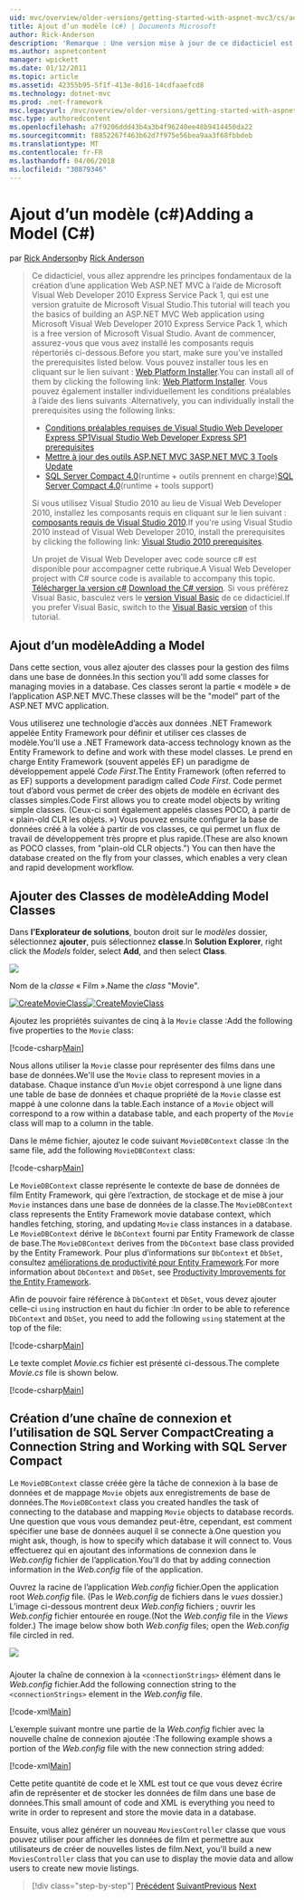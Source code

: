 ```yaml
---
uid: mvc/overview/older-versions/getting-started-with-aspnet-mvc3/cs/adding-a-model
title: Ajout d’un modèle (c#) | Documents Microsoft
author: Rick-Anderson
description: 'Remarque : Une version mise à jour de ce didacticiel est disponible ici qui utilise ASP.NET MVC 5 et Visual Studio 2013. Il est plus sécurisé, beaucoup plus simple à suivre et de démonstration...'
ms.author: aspnetcontent
manager: wpickett
ms.date: 01/12/2011
ms.topic: article
ms.assetid: 42355b95-5f1f-413e-8d16-14cdfaaefcd8
ms.technology: dotnet-mvc
ms.prod: .net-framework
msc.legacyurl: /mvc/overview/older-versions/getting-started-with-aspnet-mvc3/cs/adding-a-model
msc.type: authoredcontent
ms.openlocfilehash: a7f9206ddd43b4a3b4f96240ee48b9414450da22
ms.sourcegitcommit: f8852267f463b62d7f975e56bea9aa3f68fbbdeb
ms.translationtype: MT
ms.contentlocale: fr-FR
ms.lasthandoff: 04/06/2018
ms.locfileid: "30879346"
---
```

<a name="adding-a-model-c"></a><span data-ttu-id="eed55-104">Ajout d’un modèle (c#)</span><span class="sxs-lookup"><span data-stu-id="eed55-104">Adding a Model (C#)</span></span>
====================
<span data-ttu-id="eed55-105">par [Rick Anderson](https://github.com/Rick-Anderson)</span><span class="sxs-lookup"><span data-stu-id="eed55-105">by [Rick Anderson](https://github.com/Rick-Anderson)</span></span>

> <span data-ttu-id="eed55-106">Ce didacticiel, vous allez apprendre les principes fondamentaux de la création d’une application Web ASP.NET MVC à l’aide de Microsoft Visual Web Developer 2010 Express Service Pack 1, qui est une version gratuite de Microsoft Visual Studio.</span><span class="sxs-lookup"><span data-stu-id="eed55-106">This tutorial will teach you the basics of building an ASP.NET MVC Web application using Microsoft Visual Web Developer 2010 Express Service Pack 1, which is a free version of Microsoft Visual Studio.</span></span> <span data-ttu-id="eed55-107">Avant de commencer, assurez-vous que vous avez installé les composants requis répertoriés ci-dessous.</span><span class="sxs-lookup"><span data-stu-id="eed55-107">Before you start, make sure you've installed the prerequisites listed below.</span></span> <span data-ttu-id="eed55-108">Vous pouvez installer tous les en cliquant sur le lien suivant : [Web Platform Installer](https://www.microsoft.com/web/gallery/install.aspx?appid=VWD2010SP1Pack).</span><span class="sxs-lookup"><span data-stu-id="eed55-108">You can install all of them by clicking the following link: [Web Platform Installer](https://www.microsoft.com/web/gallery/install.aspx?appid=VWD2010SP1Pack).</span></span> <span data-ttu-id="eed55-109">Vous pouvez également installer individuellement les conditions préalables à l’aide des liens suivants :</span><span class="sxs-lookup"><span data-stu-id="eed55-109">Alternatively, you can individually install the prerequisites using the following links:</span></span>
> 
> - [<span data-ttu-id="eed55-110">Conditions préalables requises de Visual Studio Web Developer Express SP1</span><span class="sxs-lookup"><span data-stu-id="eed55-110">Visual Studio Web Developer Express SP1 prerequisites</span></span>](https://www.microsoft.com/web/gallery/install.aspx?appid=VWD2010SP1Pack)
> - [<span data-ttu-id="eed55-111">Mettre à jour des outils ASP.NET MVC 3</span><span class="sxs-lookup"><span data-stu-id="eed55-111">ASP.NET MVC 3 Tools Update</span></span>](https://www.microsoft.com/web/gallery/install.aspx?appsxml=&amp;appid=MVC3)
> - <span data-ttu-id="eed55-112">[SQL Server Compact 4.0](https://www.microsoft.com/web/gallery/install.aspx?appid=SQLCE;SQLCEVSTools_4_0)(runtime + outils prennent en charge)</span><span class="sxs-lookup"><span data-stu-id="eed55-112">[SQL Server Compact 4.0](https://www.microsoft.com/web/gallery/install.aspx?appid=SQLCE;SQLCEVSTools_4_0)(runtime + tools support)</span></span>
> 
> <span data-ttu-id="eed55-113">Si vous utilisez Visual Studio 2010 au lieu de Visual Web Developer 2010, installez les composants requis en cliquant sur le lien suivant : [composants requis de Visual Studio 2010](https://www.microsoft.com/web/gallery/install.aspx?appsxml=&amp;appid=VS2010SP1Pack).</span><span class="sxs-lookup"><span data-stu-id="eed55-113">If you're using Visual Studio 2010 instead of Visual Web Developer 2010, install the prerequisites by clicking the following link: [Visual Studio 2010 prerequisites](https://www.microsoft.com/web/gallery/install.aspx?appsxml=&amp;appid=VS2010SP1Pack).</span></span>
> 
> <span data-ttu-id="eed55-114">Un projet de Visual Web Developer avec code source c# est disponible pour accompagner cette rubrique.</span><span class="sxs-lookup"><span data-stu-id="eed55-114">A Visual Web Developer project with C# source code is available to accompany this topic.</span></span> <span data-ttu-id="eed55-115">[Télécharger la version c#](https://code.msdn.microsoft.com/Introduction-to-MVC-3-10d1b098).</span><span class="sxs-lookup"><span data-stu-id="eed55-115">[Download the C# version](https://code.msdn.microsoft.com/Introduction-to-MVC-3-10d1b098).</span></span> <span data-ttu-id="eed55-116">Si vous préférez Visual Basic, basculez vers le [version Visual Basic](../vb/adding-a-model.md) de ce didacticiel.</span><span class="sxs-lookup"><span data-stu-id="eed55-116">If you prefer Visual Basic, switch to the [Visual Basic version](../vb/adding-a-model.md) of this tutorial.</span></span>


## <a name="adding-a-model"></a><span data-ttu-id="eed55-117">Ajout d’un modèle</span><span class="sxs-lookup"><span data-stu-id="eed55-117">Adding a Model</span></span>

<span data-ttu-id="eed55-118">Dans cette section, vous allez ajouter des classes pour la gestion des films dans une base de données.</span><span class="sxs-lookup"><span data-stu-id="eed55-118">In this section you'll add some classes for managing movies in a database.</span></span> <span data-ttu-id="eed55-119">Ces classes seront la partie « modèle » de l’application ASP.NET MVC.</span><span class="sxs-lookup"><span data-stu-id="eed55-119">These classes will be the "model" part of the ASP.NET MVC application.</span></span>

<span data-ttu-id="eed55-120">Vous utiliserez une technologie d’accès aux données .NET Framework appelée Entity Framework pour définir et utiliser ces classes de modèle.</span><span class="sxs-lookup"><span data-stu-id="eed55-120">You'll use a .NET Framework data-access technology known as the Entity Framework to define and work with these model classes.</span></span> <span data-ttu-id="eed55-121">Le prend en charge Entity Framework (souvent appelés EF) un paradigme de développement appelé *Code First*.</span><span class="sxs-lookup"><span data-stu-id="eed55-121">The Entity Framework (often referred to as EF) supports a development paradigm called *Code First*.</span></span> <span data-ttu-id="eed55-122">Code permet tout d’abord vous permet de créer des objets de modèle en écrivant des classes simples.</span><span class="sxs-lookup"><span data-stu-id="eed55-122">Code First allows you to create model objects by writing simple classes.</span></span> <span data-ttu-id="eed55-123">(Ceux-ci sont également appelés classes POCO, à partir de « plain-old CLR les objets. ») Vous pouvez ensuite configurer la base de données créé à la volée à partir de vos classes, ce qui permet un flux de travail de développement très propre et plus rapide.</span><span class="sxs-lookup"><span data-stu-id="eed55-123">(These are also known as POCO classes, from "plain-old CLR objects.") You can then have the database created on the fly from your classes, which enables a very clean and rapid development workflow.</span></span>

## <a name="adding-model-classes"></a><span data-ttu-id="eed55-124">Ajouter des Classes de modèle</span><span class="sxs-lookup"><span data-stu-id="eed55-124">Adding Model Classes</span></span>

<span data-ttu-id="eed55-125">Dans **l’Explorateur de solutions**, bouton droit sur le *modèles* dossier, sélectionnez **ajouter**, puis sélectionnez **classe**.</span><span class="sxs-lookup"><span data-stu-id="eed55-125">In **Solution Explorer**, right click the *Models* folder, select **Add**, and then select **Class**.</span></span>

![](adding-a-model/_static/image1.png)

<span data-ttu-id="eed55-126">Nom de la *classe* « Film ».</span><span class="sxs-lookup"><span data-stu-id="eed55-126">Name the *class* "Movie".</span></span>

<span data-ttu-id="eed55-127">[![CreateMovieClass](adding-a-model/_static/image3.png)](adding-a-model/_static/image2.png)</span><span class="sxs-lookup"><span data-stu-id="eed55-127">[![CreateMovieClass](adding-a-model/_static/image3.png)](adding-a-model/_static/image2.png)</span></span>

<span data-ttu-id="eed55-128">Ajoutez les propriétés suivantes de cinq à la `Movie` classe :</span><span class="sxs-lookup"><span data-stu-id="eed55-128">Add the following five properties to the `Movie` class:</span></span>

[!code-csharp[Main](adding-a-model/samples/sample1.cs)]

<span data-ttu-id="eed55-129">Nous allons utiliser la `Movie` classe pour représenter des films dans une base de données.</span><span class="sxs-lookup"><span data-stu-id="eed55-129">We'll use the `Movie` class to represent movies in a database.</span></span> <span data-ttu-id="eed55-130">Chaque instance d’un `Movie` objet correspond à une ligne dans une table de base de données et chaque propriété de la `Movie` classe est mappé à une colonne dans la table.</span><span class="sxs-lookup"><span data-stu-id="eed55-130">Each instance of a `Movie` object will correspond to a row within a database table, and each property of the `Movie` class will map to a column in the table.</span></span>

<span data-ttu-id="eed55-131">Dans le même fichier, ajoutez le code suivant `MovieDBContext` classe :</span><span class="sxs-lookup"><span data-stu-id="eed55-131">In the same file, add the following `MovieDBContext` class:</span></span>

[!code-csharp[Main](adding-a-model/samples/sample2.cs)]

<span data-ttu-id="eed55-132">Le `MovieDBContext` classe représente le contexte de base de données de film Entity Framework, qui gère l’extraction, de stockage et de mise à jour `Movie` instances dans une base de données de la classe.</span><span class="sxs-lookup"><span data-stu-id="eed55-132">The `MovieDBContext` class represents the Entity Framework movie database context, which handles fetching, storing, and updating `Movie` class instances in a database.</span></span> <span data-ttu-id="eed55-133">Le `MovieDBContext` dérive le `DbContext` fourni par Entity Framework de classe de base.</span><span class="sxs-lookup"><span data-stu-id="eed55-133">The `MovieDBContext` derives from the `DbContext` base class provided by the Entity Framework.</span></span> <span data-ttu-id="eed55-134">Pour plus d’informations sur `DbContext` et `DbSet`, consultez [améliorations de productivité pour Entity Framework](https://blogs.msdn.com/b/efdesign/archive/2010/06/21/productivity-improvements-for-the-entity-framework.aspx?wa=wsignin1.0).</span><span class="sxs-lookup"><span data-stu-id="eed55-134">For more information about `DbContext` and `DbSet`, see [Productivity Improvements for the Entity Framework](https://blogs.msdn.com/b/efdesign/archive/2010/06/21/productivity-improvements-for-the-entity-framework.aspx?wa=wsignin1.0).</span></span>

<span data-ttu-id="eed55-135">Afin de pouvoir faire référence à `DbContext` et `DbSet`, vous devez ajouter celle-ci `using` instruction en haut du fichier :</span><span class="sxs-lookup"><span data-stu-id="eed55-135">In order to be able to reference `DbContext` and `DbSet`, you need to add the following `using` statement at the top of the file:</span></span>

[!code-csharp[Main](adding-a-model/samples/sample3.cs)]

<span data-ttu-id="eed55-136">Le texte complet *Movie.cs* fichier est présenté ci-dessous.</span><span class="sxs-lookup"><span data-stu-id="eed55-136">The complete *Movie.cs* file is shown below.</span></span>

[!code-csharp[Main](adding-a-model/samples/sample4.cs)]

## <a name="creating-a-connection-string-and-working-with-sql-server-compact"></a><span data-ttu-id="eed55-137">Création d’une chaîne de connexion et l’utilisation de SQL Server Compact</span><span class="sxs-lookup"><span data-stu-id="eed55-137">Creating a Connection String and Working with SQL Server Compact</span></span>

<span data-ttu-id="eed55-138">Le `MovieDBContext` classe créée gère la tâche de connexion à la base de données et de mappage `Movie` objets aux enregistrements de base de données.</span><span class="sxs-lookup"><span data-stu-id="eed55-138">The `MovieDBContext` class you created handles the task of connecting to the database and mapping `Movie` objects to database records.</span></span> <span data-ttu-id="eed55-139">Une question que vous vous demandez peut-être, cependant, est comment spécifier une base de données auquel il se connecte à.</span><span class="sxs-lookup"><span data-stu-id="eed55-139">One question you might ask, though, is how to specify which database it will connect to.</span></span> <span data-ttu-id="eed55-140">Vous effectuerez qui en ajoutant des informations de connexion dans le *Web.config* fichier de l’application.</span><span class="sxs-lookup"><span data-stu-id="eed55-140">You'll do that by adding connection information in the *Web.config* file of the application.</span></span>

<span data-ttu-id="eed55-141">Ouvrez la racine de l’application *Web.config* fichier.</span><span class="sxs-lookup"><span data-stu-id="eed55-141">Open the application root *Web.config* file.</span></span> <span data-ttu-id="eed55-142">(Pas le *Web.config* de fichiers dans le *vues* dossier.) L’image ci-dessous montrent deux *Web.config* fichiers ; ouvrir les *Web.config* fichier entourée en rouge.</span><span class="sxs-lookup"><span data-stu-id="eed55-142">(Not the *Web.config* file in the *Views* folder.) The image below show both *Web.config* files; open the *Web.config* file circled in red.</span></span>

![](adding-a-model/_static/image4.png)

### 

<span data-ttu-id="eed55-143">Ajouter la chaîne de connexion à la `<connectionStrings>` élément dans le *Web.config* fichier.</span><span class="sxs-lookup"><span data-stu-id="eed55-143">Add the following connection string to the `<connectionStrings>` element in the *Web.config* file.</span></span>

[!code-xml[Main](adding-a-model/samples/sample5.xml)]

<span data-ttu-id="eed55-144">L’exemple suivant montre une partie de la *Web.config* fichier avec la nouvelle chaîne de connexion ajoutée :</span><span class="sxs-lookup"><span data-stu-id="eed55-144">The following example shows a portion of the *Web.config* file with the new connection string added:</span></span>

[!code-xml[Main](adding-a-model/samples/sample6.xml)]

<span data-ttu-id="eed55-145">Cette petite quantité de code et le XML est tout ce que vous devez écrire afin de représenter et de stocker les données de film dans une base de données.</span><span class="sxs-lookup"><span data-stu-id="eed55-145">This small amount of code and XML is everything you need to write in order to represent and store the movie data in a database.</span></span>

<span data-ttu-id="eed55-146">Ensuite, vous allez générer un nouveau `MoviesController` classe que vous pouvez utiliser pour afficher les données de film et permettre aux utilisateurs de créer de nouvelles listes de film.</span><span class="sxs-lookup"><span data-stu-id="eed55-146">Next, you'll build a new `MoviesController` class that you can use to display the movie data and allow users to create new movie listings.</span></span>

> [!div class="step-by-step"]
> <span data-ttu-id="eed55-147">[Précédent](adding-a-view.md)
> [Suivant](accessing-your-models-data-from-a-controller.md)</span><span class="sxs-lookup"><span data-stu-id="eed55-147">[Previous](adding-a-view.md)
[Next](accessing-your-models-data-from-a-controller.md)</span></span>
